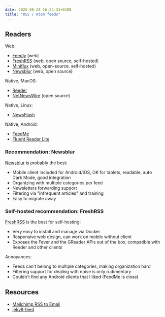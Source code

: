 ```yaml
---
date: 2020-08-24 16:24:31+0300
title: "RSS / Atom feeds"
---
```


## Readers

Web:

- [Feedly](https://feedly.com/) (web)
- [FreshRSS](https://freshrss.org/) (web, open source, self-hosted)
- [Miniflux](https://github.com/miniflux/miniflux) (web, open-source, self-hosted)
- [Newsblur](https://newsblur.com) (web, open source)

Native, MacOS:

- [Reeder](https://reederapp.com/)
- [NetNewsWire](https://ranchero.com/netnewswire/) (open source)

Native, Linux:

- [NewsFlash](https://gitlab.com/news-flash/news_flash_gtk)

Native, Android:

- [FeedMe](https://play.google.com/store/apps/details?id=com.seazon.feedme&hl=en_US&gl=US)
- [Fluent Reader Lite](https://play.google.com/store/apps/details?id=me.hyliu.fluent_reader_lite&hl=en_US&gl=US)

### Recommendation: Newsblur

[Newsblur](https://newsblur.com) is probably the best:

- Mobile client included for Android/iOS, OK for tablets, readable, auto Dark Mode, good integration
- Organizing with multiple categories per feed
- Newsletters forwarding support
- Filtering via "infrequent articles" and training
- Easy to migrate away

### Self-hosted recommendation: FreshRSS

[FreshRSS](https://freshrss.org/) is the best for self-hosting:

- Very easy to install and manage via Docker
- Responsive web design, can work on mobile without client
- Exposes the Fever and the GReader APIs out of the box, compatible with Reeder and other clients

Annoyances:

- Feeds can't belong to multiple categories, making organization hard
- Filtering support for dealing with noise is only rudimentary
- Couldn't find any Android clients that I liked (FeedMe is close)

## Resources

- [Mailchimp RSS to Email](https://mailchimp.com/features/rss-to-email/)
- [jekyll-feed](https://github.com/jekyll/jekyll-feed)
